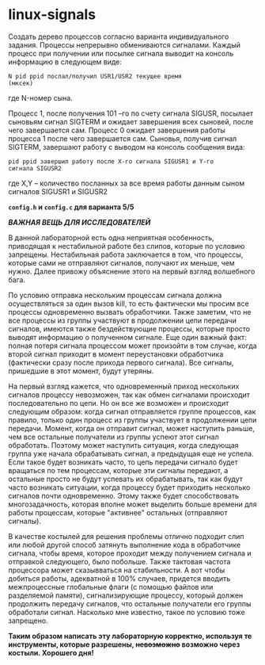 # linux-signals
Создать дерево процессов согласно варианта индивидуального задания. 
Процессы непрерывно обмениваются сигналами. Каждый процесс при получении или посылке сигнала выводит на консоль информацию в следующем виде:

<code>N pid ppid послал/получил  USR1/USR2 текущее время (мксек)</code>

где N-номер сына.

Процесс 1, после получения  101 –го по счету сигнала SIGUSR, посылает сыновьям сигнал SIGTERM и ожидает завершения всех сыновей, после чего завершается сам. Процесс 0 ожидает завершения работы процесса 1 после чего завершается сам. Сыновья, получив сигнал SIGTERM, завершают работу с выводом на консоль сообщения вида:

<code>pid    ppid   завершил работу после X-го сигнала SIGUSR1 и Y-го сигнала SIGUSR2</code>

где X,Y – количество посланных за все время работы данным сыном сигналов SIGUSR1 и SIGUSR2

<strong><code>config.h</code> и <code>config.c</code> для варианта 5/5</strong>

<strong><em>ВАЖНАЯ ВЕЩЬ ДЛЯ ИССЛЕДОВАТЕЛЕЙ</em></strong>

В данной лабораторной есть одна неприятная особенность, приводящая к нестабильной работе без слипов, которые по условию запрещены. Нестабильная работа заключается в том, что процессы, которые сами не отправляют сигналов, получают их меньше, чем нужно. Далее привожу объяснение этого на первый взгляд волшебного бага.

По условию отправка нескольким процессам сигнала должна осуществляться за один вызов kill, то есть фактически мы просим все процессы одновременно вызвать обработчики. Также заметим, что не все процессы из группы участвуют в продолжении цепи передачи сигналов, имеются также бездействующие процессы, которые просто выводят информацию о полученном сигнале. Еще один важный факт: полная потеря сигнала процессом может произойти в том случае, когда второй сигнал приходит в момент переустановки обработчика (фактически сразу после прихода первого сигнала). Все сигналы, пришедшие в этот момент, будут утеряны.

На первый взгляд кажется, что одновременный приход нескольких сигналов процессу невозможен, так как обмен сигналами происходит последовательно по цепи. Но он все же возможен и происходит следующим образом: когда сигнал отправляется группе процессов, как правило, только один процесс из группы участвует в продолжении цепи передачи. Момент, когда он отправит сигнал, может наступить раньше, чем все остальные получатели из группы успеют этот сигнал обработать. Поэтому может наступить ситуация, когда следующая группа уже начала обрабатывать сигнал, а предыдущая еще не успела. Если такое будет возникать часто, то цепь передачи сигнало будет вращаться по тем процессам, которые эти сигналы передают, а остальные просто не будут успевать их обрабатывать, так как будут часто возникать ситуации, когда процессу будет приходить несколько сигналов почти одновременно. Этому также будет способствовать многозадачность, которая вполне может выделить больше времени для работы процессам, которые "активнее" остальных (отправляют сигналы).

В качестве костылей для решения проблемы отлично подходит слип или любой другой способ затянуть выполнение кода в обработчике сигнала, чтобы время, которое проходит между получением сигнала и отправкой следующего, было побольше. Также тактовая частота процессора может сказывваться на стабильности. А вот чтобы добиться работы, адекватной в 100% случаев, придется вводить межпроцессные глобальные флаги (с помощью файлов или разделяемой памяти), сигнализирующие процессу, который должен продолжить передачу сигналов, что остальные получатели его группы обработали сигнал. Насколько мне известно, такое по условию тоже запрещено.

<strong>Таким образом написать эту лабораторную корректно, используя те инструменты, которые разрешены, <s>невозможно</s> возможно через костыли. Хорошего дня!</strong>
